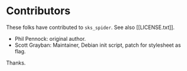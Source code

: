 Contributors
============

These folks have contributed to `sks_spider`.  See also [[LICENSE.txt]].

 * Phil Pennock: original author.
 * Scott Grayban: Maintainer, Debian init script, patch for stylesheet as flag.

Thanks.
